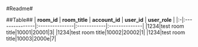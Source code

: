 #Readme#

##Table##
| **room_id** | **room_title** | **account_id** | **user_id** | **user_role** |
|:-|:---------------|:---------------|:------------|:--------------|
|1234|test room title|10001|20001|3|
|1234|test room title|10002|20002|1|
|1234|test room title|10003|2000e|7|
